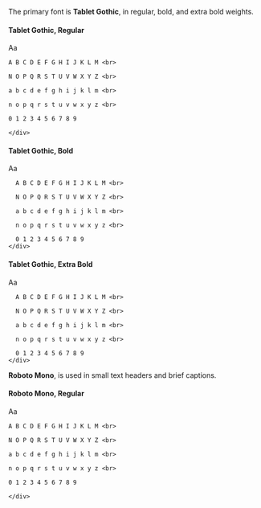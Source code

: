 ---
---

The primary font is **Tablet Gothic**, in regular, bold, and extra bold weights.


<div class="flex flex-row flex-wrap">
  <div class="font-tablet-gothic mr-8 mb-8">
    <h4 class="mb-4">Tablet Gothic, Regular</h4>
    <span class="text-7xl"> Aa </span>
    <div class= "text-xs text-justify">

    A B C D E F G H I J K L M <br>

    N O P Q R S T U V W X Y Z <br>

    a b c d e f g h i j k l m <br>

    n o p q r s t u v w x y z <br>

    0 1 2 3 4 5 6 7 8 9

    </div>
  </div>

  <div class="font-tablet-gothic font-bold mr-8 mb-8">
    <h4 class="mb-4">Tablet Gothic, Bold</h4>
    <span class="text-7xl"> Aa </span>
    <div class= "text-xs">

      A B C D E F G H I J K L M <br>

      N O P Q R S T U V W X Y Z <br>

      a b c d e f g h i j k l m <br>

      n o p q r s t u v w x y z <br>

      0 1 2 3 4 5 6 7 8 9
    </div>
  </div>

  <div class="font-tablet-gothic font-extrabold mr-8 mb-8">
    <h4 class="mb-4">Tablet Gothic, Extra Bold</h4>
    <span class="text-7xl"> Aa </span>
    <div class= "text-xs">

      A B C D E F G H I J K L M <br>

      N O P Q R S T U V W X Y Z <br>

      a b c d e f g h i j k l m <br>

      n o p q r s t u v w x y z <br>

      0 1 2 3 4 5 6 7 8 9
    </div>
  </div>
</div>

<span class="font-roboto-mono">**Roboto Mono**</span>, is used in small text headers and brief captions.

<div class="flex flex-row flex-wrap">
  <div class="font-roboto-mono">
    <h4 class="mb-4">Roboto Mono, Regular</h4>
    <span class="text-7xl"> Aa </span>
    <div class= "text-xs text-justify">

    A B C D E F G H I J K L M <br>

    N O P Q R S T U V W X Y Z <br>

    a b c d e f g h i j k l m <br>

    n o p q r s t u v w x y z <br>

    0 1 2 3 4 5 6 7 8 9

    </div>
  </div>
</div>